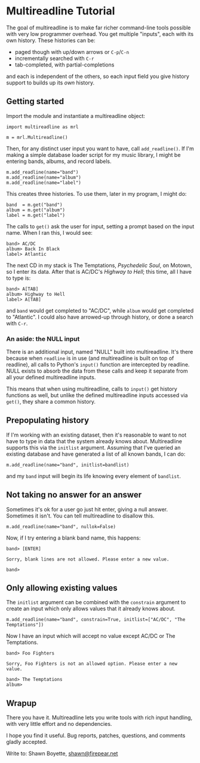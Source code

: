 Multireadline Tutorial
======================

The goal of multireadline is to make far richer command-line tools
possible with very low programmer overhead. You get multiple "inputs",
each with its own history. These histories can be:

* paged though with up/down arrows or `C-p`/`C-n`
* incrementally searched with `C-r`
* tab-completed, with partial-completions

and each is independent of the others, so each input field you give
history support to builds up its _own_ history.


Getting started
---------------

Import the module and instantiate a multireadline object:

```
import multireadline as mrl

m = mrl.Multireadline()
```

Then, for any distinct user input you want to have, call
`add_readline()`. If I'm making a simple database loader script for my
music library, I might be entering bands, albums, and record labels.

```
m.add_readline(name="band")
m.add_readline(name="album")
m.add_readline(name="label")
```

This creates three histories. To use them, later in my program, I
might do:

```
band  = m.get("band")
album = m.get("album")
label = m.get("label")
```

The calls to `get()` ask the user for input, setting a prompt based on
the input name. When I ran this, I would see:

```
band> AC/DC
album> Back In Black
label> Atlantic
```

The next CD in my stack is The Temptations, _Psychedelic Soul_, on
Motown, so I enter its data. After that is AC/DC's _Highway to Hell_;
this time, all I have to type is:

```
band> A[TAB]
album> Highway to Hell
label> A[TAB]
```

and `band` would get completed to "AC/DC", while `album` would get
completed to "Atlantic". I could also have arrowed-up through history,
or done a search with `C-r`.

### An aside: the NULL input

There is an additional input, named "NULL" built into
multireadline. It's there because when `readline` is in use (and
multireadline is built on top of readline), all calls to Python's
`input()` function are intercepted by readline. NULL exists to absorb
the data from these calls and keep it separate from all your defined
multireadline inputs.

This means that when using multireadline, calls to `input()` get
history functions as well, but unlike the defined multireadline inputs
accessed via `get()`, they share a common history.


Prepopulating history
---------------------

If I'm working with an existing dataset, then it's reasonable to want
to not have to type in data that the system already knows
about. Multireadline supports this via the `initlist`
argument. Assuming that I've queried an existing database and have
generated a list of all known bands, I can do:

```
m.add_readline(name="band", initlist=bandlist)
```

and my `band` input will begin its life knowing every element of
`bandlist`.


Not taking no answer for an answer
----------------------------------

Sometimes it's ok for a user go just hit enter, giving a null
answer. Sometimes it isn't. You can tell multireadline to disallow
this.

```
m.add_readline(name="band", nullok=False)
```

Now, if I try entering a blank band name, this happens:

```
band> [ENTER]

Sorry, blank lines are not allowed. Please enter a new value.

band> 
```


Only allowing existing values
-----------------------------

The `initlist` argument can be combined with the `constrain` argument
to create an input which only allows values that it already knows
about.

```
m.add_readline(name="band", constrain=True, initlist=["AC/DC", "The Temptations"])
```

Now I have an input which will accept no value except AC/DC or The Temptations.

```
band> Foo Fighters

Sorry, Foo Fighters is not an allowed option. Please enter a new value.

band> The Temptations
album>
```

Wrapup
------

There you have it. Multireadline lets you write tools with rich input
handling, with very little effort and no dependencies.

I hope you find it useful. Bug reports, patches, questions, and
comments gladly accepted.

Write to: Shawn Boyette, <shawn@firepear.net>
